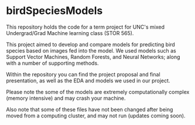 # birdSpeciesModels
This repository holds the code for a term project for UNC's mixed Undergrad/Grad Machine learning class (STOR 565).

This project aimed to develop and compare models for predicting bird species based on images fed into the model. We used models such as Support Vector Machines, Random Forests, and Neural Networks; along with a number of supporting methods.

Within the repository you can find the project proposal and final presentation, as well as the EDA and models we used in our project.

Please note the some of the models are extremely computationally complex (memory intensive) and may crash your machine.

Also note that some of these files have not been changed after being moved from a computing cluster, and may not run (updates coming soon).
